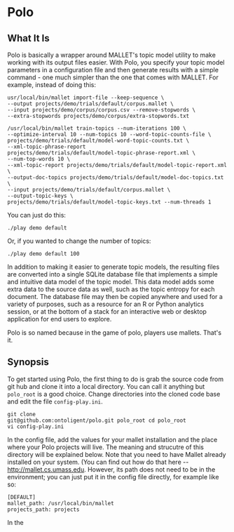 # Polo

## What It Is

Polo is basically a wrapper around MALLET's topic model utility to
make working with its output files easier. With Polo, you specify your
topic model parameters in a configuration file and then generate
results with a simple command - one much simpler than the one that
comes with MALLET. For example, instead of doing this:

```
usr/local/bin/mallet import-file --keep-sequence \
--output projects/demo/trials/default/corpus.mallet \
--input projects/demo/corpus/corpus.csv --remove-stopwords \
--extra-stopwords projects/demo/corpus/extra-stopwords.txt

/usr/local/bin/mallet train-topics --num-iterations 100 \
--optimize-interval 10 --num-topics 10 --word-topic-counts-file \ 
projects/demo/trials/default/model-word-topic-counts.txt \
--xml-topic-phrase-report
projects/demo/trials/default/model-topic-phrase-report.xml \
--num-top-words 10 \
--xml-topic-report projects/demo/trials/default/model-topic-report.xml \
--output-doc-topics projects/demo/trials/default/model-doc-topics.txt \
--input projects/demo/trials/default/corpus.mallet \
--output-topic-keys \
projects/demo/trials/default/model-topic-keys.txt --num-threads 1
```

You can just do this:

```
./play demo default
```

Or, if you wanted to change the number of topics:

```
./play demo default 100
```

In addition to making it easier to generate topic models, the
resulting files are converted into a single SQLite database file that
implements a simple and intuitive data model of the topic model. This
data model adds some extra data to the source data as well, such as
the topic entropy for each document. The database file may then be
copied anywhere and used for a variety of purposes, such as a resource
for an R or Python analytics session, or at the bottom of a stack for
an interactive web or desktop application for end users to explore.

Polo is so named because in the game of polo, players use
mallets. That's it.

## Synopsis

To get started using Polo, the first thing to do is grab the source
code from git hub and clone it into a local directory. You can call it
anything but `polo_root` is a good choice. Change directories into the
cloned code base and edit the file `config-play.ini`.

```
git clone
git@github.com:ontoligent/polo.git polo_root cd polo_root
vi config-play.ini
```

In the config file, add the values for your mallet installation and
the place where your Polo projects will live. The meaning and
strucutre of this directory will be explained below. Note that you
need to have Mallet already installed on your system. (You can find
out how do that here -- http://mallet.cs.umass.edu. However, its path
does not need to be in the environment; you can just put it in the
config file directly, for example like so:

```
[DEFAULT]
mallet_path: /usr/local/bin/mallet
projects_path: projects
```

In the



